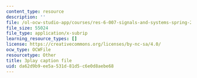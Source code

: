 ```yaml
---
content_type: resource
description: ''
file: /ol-ocw-studio-app/courses/res-6-007-signals-and-systems-spring-2011/da62d9b9ee5a531d81d5c6e0d8aebe68_vyke3vF4Nk.vtt
file_size: 55024
file_type: application/x-subrip
learning_resource_types: []
license: https://creativecommons.org/licenses/by-nc-sa/4.0/
ocw_type: OCWFile
resourcetype: Other
title: 3play caption file
uid: da62d9b9-ee5a-531d-81d5-c6e0d8aebe68
---
```


